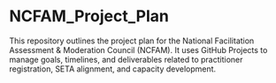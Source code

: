 # NCFAM_Project_Plan
 This repository outlines the project plan for the National Facilitation Assessment &amp; Moderation Council (NCFAM). It uses GitHub Projects to manage goals, timelines, and deliverables related to practitioner registration, SETA alignment, and capacity development.

